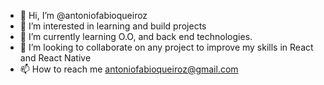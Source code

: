 - 👋 Hi, I’m @antoniofabioqueiroz
- 👀 I’m interested in learning and build projects
- 🌱 I’m currently learning O.O, and back end technologies.
- 💞️ I’m looking to collaborate on any project to improve my skills in React and React Native
- 📫 How to reach me antoniofabioqueiroz@gmail.com
<!---
antoniofabioqueiroz/antoniofabioqueiroz is a ✨ special ✨ repository because its `README.md` (this file) appears on your GitHub profile.
You can click the Preview link to take a look at your changes.
--->
